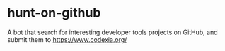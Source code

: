 # hunt-on-github
A bot that search for interesting developer tools projects on GitHub, and submit them to https://www.codexia.org/

